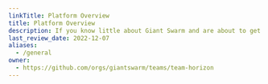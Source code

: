 ```yaml
---
linkTitle: Platform Overview
title: Platform Overview
description: If you know little about Giant Swarm and are about to get started with our product, this is where you can find some introductory and high-level description of what to expect.
last_review_date: 2022-12-07
aliases:
  - /general
owner:
  - https://github.com/orgs/giantswarm/teams/team-horizon
---
```

